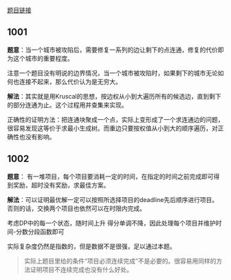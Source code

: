[题目链接](https://pintia.cn/problem-sets/994805148990160896/exam/problems)

## 1001

**题意**：当一个城市被攻陷后，需要修复一系列的边让剩下的点连通，修复的代价即为这个城市的重要程度。

注意一个题目没有明说的边界情况，当一个城市被攻陷时，如果剩下的城市无论如何也连接不起来，那么代价认为是无穷大。

**解法**：其实就是用Kruscal的思想，按边权从小到大遍历所有的候选边，直到剩下的部分连通为止。这个过程用并查集来实现。

正确性的证明方法：把连通块聚成一个点，实际上变形成了一个求连通边的问题，很容易发现这等价于求最小生成树。而重边只要按权值从小到大的顺序遍历，对正确性也没有影响。

## 1002

**题意**： 有一堆项目，每个项目要消耗一定的时间，在指定的时间之前完成即可得到奖励，超时没有奖励，求最佳方案。

**解法**：可以证明最优解一定可以按照所选择项目的deadline先后顺序进行项目。否则的话，交换两个项目也依然可以在时限内完成。

考虑DP中的每一个状态，随时间上升 得分单调不降，因此处理每个项目并维护时间-分数分段函数即可

实际复杂度仍然是指数的，但是数据不是很强，足以通过本题。

> 实际上题目里给的条件“项目必须连续完成”不是必要的。很容易用同样的方法证明项目不连续完成也没有什么好处。

